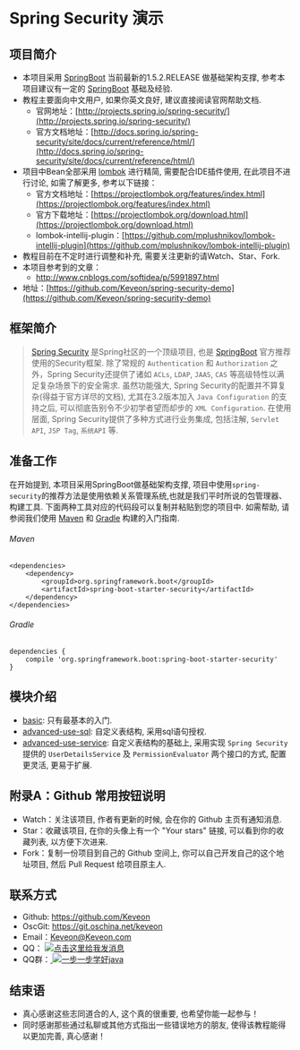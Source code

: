 # Spring Security 演示

## 项目简介

- 本项目采用 [SpringBoot](http://projects.spring.io/spring-boot/) 当前最新的1.5.2.RELEASE 做基础架构支撑, 参考本项目建议有一定的 [SpringBoot](http://projects.spring.io/spring-boot/) 基础及经验.
- 教程主要面向中文用户, 如果你英文良好, 建议直接阅读官网帮助文档.
  - 官网地址：[http://projects.spring.io/spring-security/](http://projects.spring.io/spring-security/)
  - 官方文档地址：[http://docs.spring.io/spring-security/site/docs/current/reference/html/](http://docs.spring.io/spring-security/site/docs/current/reference/html/)
- 项目中Bean全部采用 [lombok](https://projectlombok.org/) 进行精简, 需要配合IDE插件使用, 在此项目不进行讨论, 如需了解更多, 参考以下链接：
  - 官方文档地址：[https://projectlombok.org/features/index.html](https://projectlombok.org/features/index.html)
  - 官方下载地址：[https://projectlombok.org/download.html](https://projectlombok.org/download.html)
  - lombok-intellij-plugin：[https://github.com/mplushnikov/lombok-intellij-plugin](https://github.com/mplushnikov/lombok-intellij-plugin)
- 教程目前在不定时进行调整和补充, 需要关注更新的请Watch、Star、Fork.
- 本项目参考到的文章：
  - <http://www.cnblogs.com/softidea/p/5991897.html>
- 地址：[https://github.com/Keveon/spring-security-demo](https://github.com/Keveon/spring-security-demo)

## 框架简介
> [Spring Security](http://projects.spring.io/spring-security/) 是Spring社区的一个顶级项目, 也是 [SpringBoot](http://projects.spring.io/spring-boot/) 官方推荐使用的Security框架. 除了常规的 `Authentication` 和 `Authorization` 之外，Spring Security还提供了诸如 `ACLs`, `LDAP`, `JAAS`, `CAS` 等高级特性以满足复杂场景下的安全需求. 虽然功能强大, Spring Security的配置并不算复杂(得益于官方详尽的文档), 尤其在3.2版本加入 `Java Configuration` 的支持之后, 可以彻底告别令不少初学者望而却步的 `XML Configuration`. 在使用层面, Spring Security提供了多种方式进行业务集成, 包括注解, `Servlet API`, `JSP Tag`, `系统API` 等.

## 准备工作

在开始提到, 本项目采用SpringBoot做基础架构支撑, 项目中使用`spring-security`的推荐方法是使用依赖关系管理系统,也就是我们平时所说的包管理器、构建工具. 下面两种工具对应的代码段可以复制并粘贴到您的项目中.
如需帮助, 请参阅我们使用 [Maven](https://spring.io/guides/gs/maven/) 和 [Gradle](https://spring.io/guides/gs/gradle/) 构建的入门指南.

###### Maven

``` Maven
<dependencies>
    <dependency>
        <groupId>org.springframework.boot</groupId>
        <artifactId>spring-boot-starter-security</artifactId>
    </dependency>
</dependencies>
```

###### Gradle

``` Gradle
dependencies {
    compile 'org.springframework.boot:spring-boot-starter-security'
}
```

## 模块介绍
- [basic](basic): 只有最基本的入门.
- [advanced-use-sql](advanced-use-sql): 自定义表结构, 采用sql语句授权.
- [advanced-use-service](advanced-use-service): 自定义表结构的基础上, 采用实现 `Spring Security` 提供的 `UserDetailsService` 及 `PermissionEvaluator` 两个接口的方式, 配置更灵活, 更易于扩展. 

## 附录A：Github 常用按钮说明

- Watch：关注该项目, 作者有更新的时候, 会在你的 Github 主页有通知消息.
- Star：收藏该项目, 在你的头像上有一个 "Your stars" 链接, 可以看到你的收藏列表, 以方便下次进来.
- Fork：复制一份项目到自己的 Github 空间上, 你可以自己开发自己的这个地址项目, 然后 Pull Request 给项目原主人.

## 联系方式

- Github: <https://github.com/Keveon>
- OscGit: <https://git.oschina.net/keveon>
- Email：<Keveon@Keveon.com>
- QQ：   <a target="_blank" href="http://sighttp.qq.com/authd?IDKEY=545fca7ee732f622e810ce019d5a38bf6454649d43075ddf">
            <img border="0" src="http://wpa.qq.com/imgd?IDKEY=545fca7ee732f622e810ce019d5a38bf6454649d43075ddf&pic=51" alt="点击这里给我发消息" title="点击这里给我发消息"/>
         </a>
- QQ群：<a target="_blank" href="//shang.qq.com/wpa/qunwpa?idkey=4815a95af723fdbdf03a6f231cfca537bbbf0bec5d892d27657a8ed408466aff">
            <img border="0" src="http://pub.idqqimg.com/wpa/images/group.png" alt="一步一步学好java" title="一步一步学好java">
        </a>

## 结束语

- 真心感谢这些志同道合的人, 这个真的很重要, 也希望你能一起参与！
- 同时感谢那些通过私聊或其他方式指出一些错误地方的朋友, 使得该教程能得以更加完善, 真心感谢！
